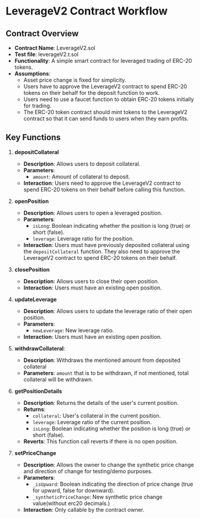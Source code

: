 # LeverageV2 Contract Workflow

## Contract Overview
- **Contract Name**: LeverageV2.sol
- **Test file**: leverageV2.t.sol
- **Functionality**: A simple smart contract for leveraged trading of ERC-20 tokens.
- **Assumptions**: 
  - Asset price change is fixed for simplicity.
  - Users have to approve the LeverageV2 contract to spend ERC-20 tokens on their behalf for the deposit function to work.
  - Users need to use a faucet function to obtain ERC-20 tokens initially for trading.
  - The ERC-20 token contract should mint tokens to the LeverageV2 contract so that it can send funds to users when they earn profits.

## Key Functions

1. **depositCollateral**
   - **Description**: Allows users to deposit collateral.
   - **Parameters**: 
     - `amount`: Amount of collateral to deposit.
   - **Interaction**: Users need to approve the LeverageV2 contract to spend ERC-20 tokens on their behalf before calling this function.

2. **openPosition**
   - **Description**: Allows users to open a leveraged position.
   - **Parameters**: 
     - `isLong`: Boolean indicating whether the position is long (true) or short (false).
     - `leverage`: Leverage ratio for the position.
   - **Interaction**: Users must have previously deposited collateral using the `depositCollateral` function. They also need to approve the LeverageV2 contract to spend ERC-20 tokens on their behalf.

3. **closePosition**
   - **Description**: Allows users to close their open position.
   - **Interaction**: Users must have an existing open position.

4. **updateLeverage**
   - **Description**: Allows users to update the leverage ratio of their open position.
   - **Parameters**: 
     - `newLeverage`: New leverage ratio.
   - **Interaction**: Users must have an existing open position.
5. **withdrawCollateral**:
    - **Description**: Withdraws the mentioned amount from deposited collateral
    - **Parameters**: `amount` that is to be withdrawn, if not mentioned, total collateral will be withdrawn. 

6. **getPositionDetails**
   - **Description**: Returns the details of the user's current position.
   - **Returns**: 
     - `collateral`: User's collateral in the current position.
     - `leverage`: Leverage ratio of the current position.
     - `isLong`: Boolean indicating whether the position is long (true) or short (false).
    - **Reverts**: This function call reverts if there is no open position.
6. **setPriceChange**
   - **Description**: Allows the owner to change the synthetic price change and direction of change for testing/demo purposes.
   - **Parameters**: 
     - `_isUpward`: Boolean indicating the direction of price change (true for upward, false for downward).
     - `_syntheticPriceChange`: New synthetic price change value(without erc20 decimals.)
   - **Interaction**: Only callable by the contract owner.
